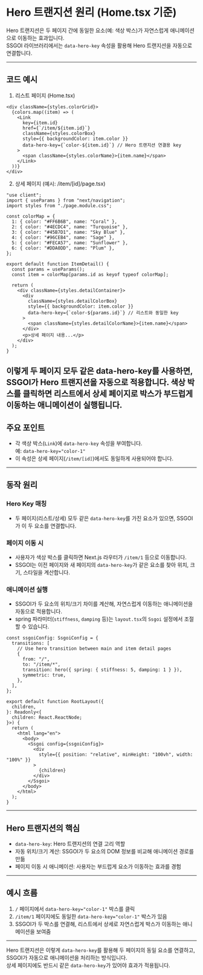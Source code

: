   # Hero 트랜지션 원리 (Home.tsx 기준)

Hero 트랜지션은 두 페이지 간에 동일한 요소(예: 색상 박스)가 자연스럽게 애니메이션으로 이동하는 효과입니다.  
SSGOI 라이브러리에서는 `data-hero-key` 속성을 활용해 Hero 트랜지션을 자동으로 연결합니다.

---

## 코드 예시
1. 리스트 페이지 (Home.tsx)
```
<div className={styles.colorGrid}>
  {colors.map((item) => (
    <Link
      key={item.id}
      href={`/item/${item.id}`}
      className={styles.colorBox}
      style={{ backgroundColor: item.color }}
      data-hero-key={`color-${item.id}`} // Hero 트랜지션 연결용 key
    >
      <span className={styles.colorName}>{item.name}</span>
    </Link>
  ))}
</div>
```

2. 상세 페이지 (예시: /item/[id]/page.tsx)
```
"use client";
import { useParams } from "next/navigation";
import styles from "./page.module.css";

const colorMap = {
  1: { color: "#FF6B6B", name: "Coral" },
  2: { color: "#4ECDC4", name: "Turquoise" },
  3: { color: "#45B7D1", name: "Sky Blue" },
  4: { color: "#96CEB4", name: "Sage" },
  5: { color: "#FECA57", name: "Sunflower" },
  6: { color: "#DDA0DD", name: "Plum" },
};

export default function ItemDetail() {
  const params = useParams();
  const item = colorMap[params.id as keyof typeof colorMap];

  return (
    <div className={styles.detailContainer}>
      <div
        className={styles.detailColorBox}
        style={{ backgroundColor: item.color }}
        data-hero-key={`color-${params.id}`} // 리스트와 동일한 key
      >
        <span className={styles.detailColorName}>{item.name}</span>
      </div>
      <p>상세 페이지 내용...</p>
    </div>
  );
}
```
이렇게 두 페이지 모두 같은 data-hero-key를 사용하면, SSGOI가 Hero 트랜지션을 자동으로 적용합니다.
색상 박스를 클릭하면 리스트에서 상세 페이지로 박스가 부드럽게 이동하는 애니메이션이 실행됩니다.
---

## 주요 포인트

- 각 색상 박스(`Link`)에 `data-hero-key` 속성을 부여합니다.  
  예: `data-hero-key="color-1"`
- 이 속성은 상세 페이지(`/item/[id]`)에서도 동일하게 사용되어야 합니다.

---

## 동작 원리

### Hero Key 매칭
- 두 페이지(리스트/상세) 모두 같은 `data-hero-key`를 가진 요소가 있으면, SSGOI가 이 두 요소를 연결합니다.

### 페이지 이동 시
- 사용자가 색상 박스를 클릭하면 Next.js 라우터가 `/item/1` 등으로 이동합니다.
- SSGOI는 이전 페이지와 새 페이지의 `data-hero-key`가 같은 요소를 찾아 위치, 크기, 스타일을 계산합니다.

### 애니메이션 실행
- SSGOI가 두 요소의 위치/크기 차이를 계산해, 자연스럽게 이동하는 애니메이션을 자동으로 적용합니다.
- spring 파라미터(`stiffness`, `damping` 등)는 `layout.tsx`의 `Ssgoi` 설정에서 조절할 수 있습니다.
```
const ssgoiConfig: SsgoiConfig = {
  transitions: [
    // Use hero transition between main and item detail pages
    {
      from: "/",
      to: "/item/*",
      transition: hero({ spring: { stiffness: 5, damping: 1 } }),
      symmetric: true,
    },
  ],
};

export default function RootLayout({
  children,
}: Readonly<{
  children: React.ReactNode;
}>) {
  return (
    <html lang="en">
      <body>
        <Ssgoi config={ssgoiConfig}>
          <div
            style={{ position: "relative", minHeight: "100vh", width: "100%" }}
          >
            {children}
          </div>
        </Ssgoi>
      </body>
    </html>
  );
}
```

---

## Hero 트랜지션의 핵심

- `data-hero-key`: Hero 트랜지션의 연결 고리 역할
- 자동 위치/크기 계산: SSGOI가 두 요소의 DOM 정보를 비교해 애니메이션 경로를 만듦
- 페이지 이동 시 애니메이션: 사용자는 부드럽게 요소가 이동하는 효과를 경험

---

## 예시 흐름

1. `/` 페이지에서 `data-hero-key="color-1"` 박스를 클릭  
2. `/item/1` 페이지에도 동일한 `data-hero-key="color-1"` 박스가 있음  
3. SSGOI가 두 박스를 연결해, 리스트에서 상세로 자연스럽게 박스가 이동하는 애니메이션을 보여줌

---

Hero 트랜지션은 이렇게 `data-hero-key`를 활용해 두 페이지의 동일 요소를 연결하고, SSGOI가 자동으로 애니메이션을 처리하는 방식입니다.  
상세 페이지에도 반드시 같은 `data-hero-key`가 있어야 효과가 적용됩니다.

